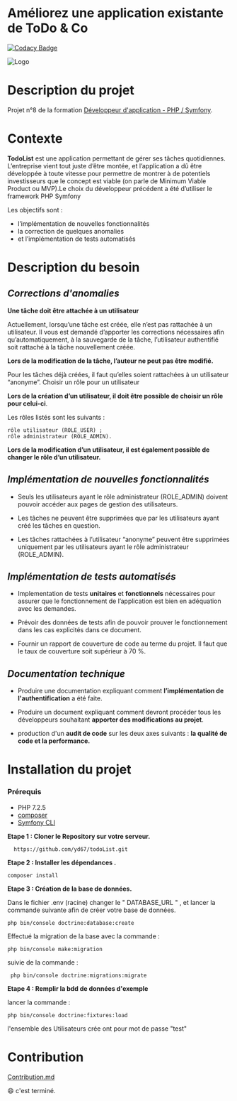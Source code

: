 
# Améliorez une application existante de ToDo & Co

[![Codacy Badge](https://app.codacy.com/project/badge/Grade/fcc195ac51c04779a28659067a9c52e9)](https://www.codacy.com/gh/yd67/todoList/dashboard?utm_source=github.com&amp;utm_medium=referral&amp;utm_content=yd67/todoList&amp;utm_campaign=Badge_Grade)


![Logo](https://user.oc-static.com/upload/2016/11/18/14794830624591_shutterstock_318837722.jpg)


# Description du projet 

Projet n°8 de la formation [Développeur d'application - PHP / Symfony](https://openclassrooms.com/fr/paths/500-developpeur-dapplication-php-symfony#path-tabs).
# Contexte

**TodoList** est une application permettant de gérer ses tâches quotidiennes. L’entreprise vient tout 
juste d’être montée, et l’application a dû être développée à toute vitesse pour permettre de 
montrer à de potentiels investisseurs que le concept est viable (on parle de Minimum Viable Product 
ou MVP).Le choix du développeur précédent a été d’utiliser le framework PHP Symfony

Les objectifs sont :
- l’implémentation de nouvelles fonctionnalités 
- la correction de quelques anomalies
- et l’implémentation de tests automatisés
# Description du besoin 


## _Corrections d'anomalies_

**Une tâche doit être attachée à un utilisateur**

Actuellement, lorsqu’une tâche est créée, elle n’est pas rattachée à un utilisateur. Il vous est demandé d’apporter les corrections nécessaires afin qu’automatiquement, à la sauvegarde de la tâche, l’utilisateur authentifié soit rattaché à la tâche nouvellement créée.

**Lors de la modification de la tâche, l’auteur ne peut pas être modifié.**

Pour les tâches déjà créées, il faut qu’elles soient rattachées à un utilisateur “anonyme”.
Choisir un rôle pour un utilisateur

**Lors de la création d’un utilisateur, il doit être possible de choisir un rôle pour celui-ci**.

 Les rôles listés sont les suivants :

    rôle utilisateur (ROLE_USER) ;
    rôle administrateur (ROLE_ADMIN).

**Lors de la modification d’un utilisateur, il est également possible de changer le rôle d’un utilisateur.**

## _Implémentation de nouvelles fonctionnalités_

- Seuls les utilisateurs ayant le rôle administrateur (ROLE_ADMIN) doivent pouvoir accéder aux pages de gestion des utilisateurs.

- Les tâches ne peuvent être supprimées que par les utilisateurs ayant créé les tâches en question.

- Les tâches rattachées à l’utilisateur “anonyme” peuvent être supprimées uniquement par les utilisateurs ayant le rôle administrateur (ROLE_ADMIN).

## _Implémentation de tests automatisés_

- Implementation de tests **unitaires** et **fonctionnels** nécessaires pour assurer que le fonctionnement de l’application est bien en adéquation avec les demandes.

- Prévoir des données de tests afin de pouvoir prouver le fonctionnement dans les cas explicités dans ce document.

- Fournir un rapport de couverture de code au terme du projet. Il faut que le taux de couverture soit supérieur à 70 %.


## _Documentation technique_

- Produire une documentation expliquant comment **l’implémentation de l'authentification** a été faite.


- Produire un document expliquant comment devront procéder tous les développeurs souhaitant **apporter des modifications au projet**.


- production d'un **audit de code** sur les deux axes suivants : **la qualité de code et la performance.**


# Installation du projet

 ### Prérequis
  - PHP 7.2.5
  - [composer](https://getcomposer.org)
  - [Symfony CLI](https://symfony.com/download)


  **Etape 1 : Cloner le Repository sur votre serveur.**
  ```
    https://github.com/yd67/todoList.git
  ```

  **Etape 2 : Installer les dépendances .**

  ```http 
  composer install
  ```
  **Etape 3 : Création de la base de données.**
  
  Dans le fichier .env (racine) changer le " DATABASE_URL " , et lancer la 
  commande suivante afin de créer votre base de données.

  ```http 
  php bin/console doctrine:database:create
  ```
  Effectué la migration de la base avec la commande :

  ```http 
  php bin/console make:migration
  ```

  suivie de la commande :

  ```http 
   php bin/console doctrine:migrations:migrate
  ```


  **Etape 4 : Remplir la bdd de données d'exemple** 
 
 lancer la commande :
  ```http 
  php bin/console doctrine:fixtures:load
  ```

  l'ensemble des Utilisateurs crée ont pour mot de passe "test"
  
 # Contribution 

[Contribution.md](https://github.com/yd67/todoList/blob/master/Contribution.md)

 😄 c'est terminé. 

 
 
